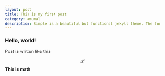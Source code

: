 ```yaml
---
layout: post
title: This is my first post
category: amumal
description: Simple is a beautiful but functional jekyll theme. The font-type setting looks really good when writers use CJK mixed with English.
---
```


### Hello, world!
Post is written like this

$$\mathcal{H}$$ **This is math**